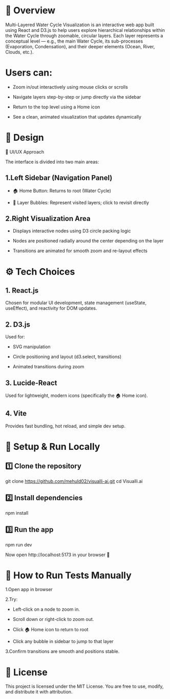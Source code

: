 # 🧭 Overview

Multi-Layered Water Cycle Visualization is an interactive web app built using React and D3.js to help users explore hierarchical relationships within the Water Cycle through zoomable, circular layers.
Each layer represents a conceptual level — e.g., the main Water Cycle, its sub-processes (Evaporation, Condensation), and their deeper elements (Ocean, River, Clouds, etc.).

# Users can:

- Zoom in/out interactively using mouse clicks or scrolls

- Navigate layers step-by-step or jump directly via the sidebar

- Return to the top level using a Home icon

- See a clean, animated visualization that updates dynamically

# 🧩 Design
🎨 UI/UX Approach

The interface is divided into two main areas:

## 1.Left Sidebar (Navigation Panel)

- 🏠 Home Button: Returns to root (Water Cycle)

- 🔵 Layer Bubbles: Represent visited layers; click to revisit directly

## 2.Right Visualization Area

- Displays interactive nodes using D3 circle packing logic

- Nodes are positioned radially around the center depending on the layer

- Transitions are animated for smooth zoom and re-layout effects

# ⚙️ Tech Choices
## 1. React.js

Chosen for modular UI development, state management (useState, useEffect), and reactivity for DOM updates.

## 2. D3.js

Used for:

- SVG manipulation

- Circle positioning and layout (d3.select, transitions)

- Animated transitions during zoom

## 3. Lucide-React

Used for lightweight, modern icons (specifically the 🏠 Home icon).

## 4. Vite

Provides fast bundling, hot reload, and simple dev setup.

# 🚀 Setup & Run Locally
## 1️⃣ Clone the repository
git clone  https://github.com/mehuld02/visualli-ai.git
cd Visualli.ai

## 2️⃣ Install dependencies
npm install

## 3️⃣ Run the app
npm run dev


Now open http://localhost:5173 in your browser 🎨

# 🧰 How to Run Tests Manually

1.Open app in browser

2.Try:

- Left-click on a node to zoom in.

- Scroll down or right-click to zoom out.

- Click 🏠 Home icon to return to root

- Click any bubble in sidebar to jump to that layer

3.Confirm transitions are smooth and positions stable.

# 🪪 License

This project is licensed under the MIT License.
You are free to use, modify, and distribute it with attribution.